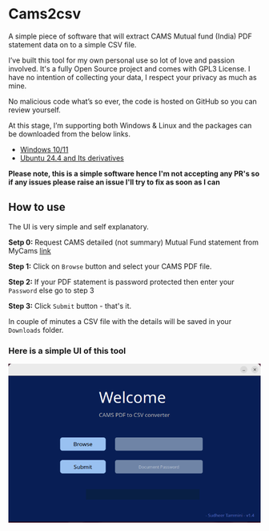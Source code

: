 # Cams2csv
A simple piece of software that will extract CAMS Mutual fund (India) PDF statement data on to a simple CSV file.

I’ve built this tool for my own personal use so lot of love and passion involved.  It's a fully Open Source project and comes with GPL3 License. I have no intention of collecting your data, I respect your privacy as much as mine.

No malicious code what’s so ever, the code is hosted on GitHub so you can review yourself.    

At this stage, I’m supporting both Windows & Linux and the packages can be downloaded from the below links.

- [Windows 10/11](https://github.com/SudheerNotes/cams2csv/releases/download/v1.4/Cams2CSV_v1.4_Windows11.zip)
- [Ubuntu 24.4 and Its derivatives](https://github.com/SudheerNotes/cams2csv/releases/download/v1.4/Cams2CSV_Ubuntu_24.04_v1.4.zip)


**Please note, this is a simple software hence I'm not accepting any PR's so if any issues please raise an issue I'll try to fix as soon as I can**


## How to use

The UI is very simple and self explanatory.

**Setp 0:** Request CAMS detailed (not summary) Mutual Fund statement from MyCams [link](https://www.camsonline.com/Investors/Statements/Consolidated-Account-Statement)

**Step 1:** Click on `Browse` button and select your CAMS PDF file.

**Step 2:** If your PDF statement is password protected then enter your `Password` else go to step 3

**Step 3:** Click `Submit` button - that's it.

In couple of minutes a CSV file with the details will be saved in your `Downloads` folder. 

### Here is a simple UI of this tool

!['Simple UI'](/img/ui.png)
